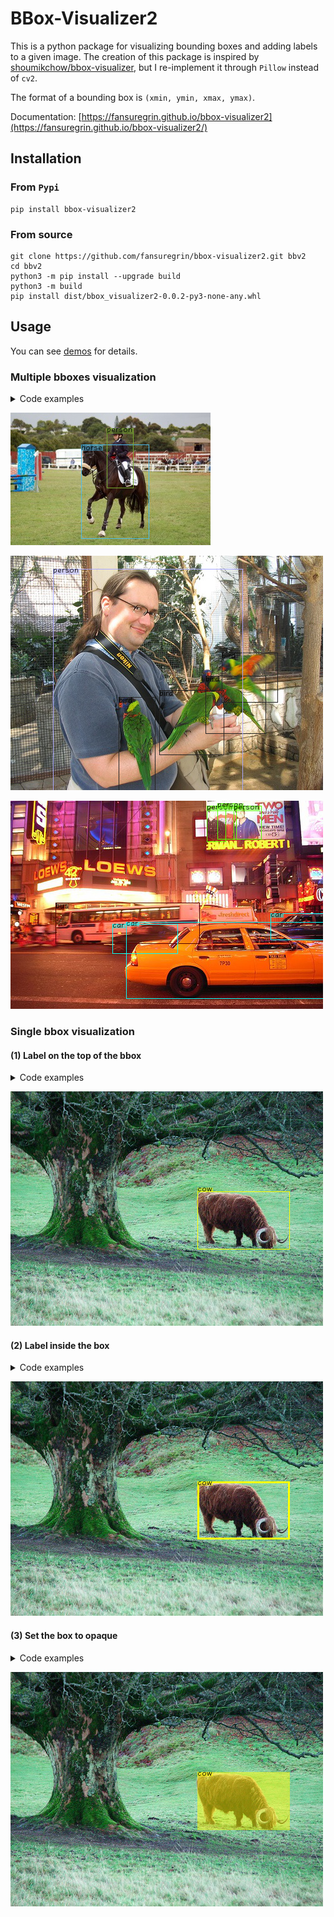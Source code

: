 # BBox-Visualizer2

This is a python package for visualizing bounding boxes and adding labels to a given image. The creation of this package is inspired by [shoumikchow/bbox-visualizer](https://github.com/shoumikchow/bbox-visualizer), but I re-implement it through `Pillow` instead of `cv2`.

The format of a bounding box is `(xmin, ymin, xmax, ymax)`.

Documentation: [https://fansuregrin.github.io/bbox-visualizer2](https://fansuregrin.github.io/bbox-visualizer2/)

## Installation
### From `Pypi`
```
pip install bbox-visualizer2
```

### From source
```
git clone https://github.com/fansuregrin/bbox-visualizer2.git bbv2
cd bbv2
python3 -m pip install --upgrade build
python3 -m build
pip install dist/bbox_visualizer2-0.0.2-py3-none-any.whl
```

## Usage
You can see [demos](./demos/) for details.

### Multiple bboxes visualization
<details><summary>Code examples</summary>
<p>

```python
classes = [
    'person', 'bird',
    'cat', 'cow',
    'dog', 'horse',
    'sheep', 'aeroplane',
    'bicycle', 'boat',
    'bus', 'car',
    'motorbike', 'train',
    'bottle', 'chair',
    'diningtable', 'pottedplant',
    'sofa', 'tvmonitor',
]
font_path = 'assets/fonts/LXGWWenKai-Regular.ttf'
img_path = 'assets/images/000623.jpg'
pil_img = Image.open(img_path)
img = np.asarray(pil_img, dtype=np.uint8)
xml_filepath = 'assets/annotations/000623.xml'
boxes, labels = get_annot_info(xml_filepath, classes)

bbox_visualizer = bbv.BBoxVisualizer(classes, font_path)
img = bbox_visualizer.visualize_bbox(img, boxes, labels)
```

</p>
</details>

![](assets/images/000623_result.png)

![](assets/images/000127_result.png)

![](assets/images/000014_result.png)

### Single bbox visualization

#### (1) Label on the top of the bbox
<details><summary>Code examples</summary>
<p>

```python
label = 'cow'
box = [299, 160, 446, 252]
color = (255, 255, 0)
text_color = (0, 0, 0)

img1 = bbv.draw_rectangle(img, box, bbox_color=color, thickness=1)
img1 = bbv.add_label(img1, label, box, size=12, draw_bg=True,
                     text_bg_color=color, alpha=0.5, text_color=text_color,
                     top=True, font_fp=font_path)
```

</p>
</details>

![](assets/images/000013_result1.png)

#### (2) Label inside the box
<details><summary>Code examples</summary>
<p>

```python
label = 'cow'
box = [299, 160, 446, 252]
color = (255, 255, 0)
text_color = (0, 0, 0)

img2 = bbv.draw_rectangle(img, box, bbox_color=color, thickness=3)
img2 = bbv.add_label(img2, label, box, size=12, draw_bg=True,
                     text_bg_color=color, alpha=0.5, text_color=text_color,
                     top=False, font_fp=font_path)
```

</p>
</details>

![](assets/images/000013_result2.png)

#### (3) Set the box to opaque
<details><summary>Code examples</summary>
<p>

```python
label = 'cow'
box = [299, 160, 446, 252]
color = (255, 255, 0)
text_color = (0, 0, 0)

img3 = bbv.draw_rectangle(img, box, bbox_color=color, is_opaque=True, alpha=0.5)
img3 = bbv.add_label(img3, label, box, size=12, draw_bg=True,
                     text_bg_color=color, alpha=0.5, text_color=text_color,
                     top=False, font_fp=font_path)
```

</p>
</details>

![](assets/images/000013_result3.png)